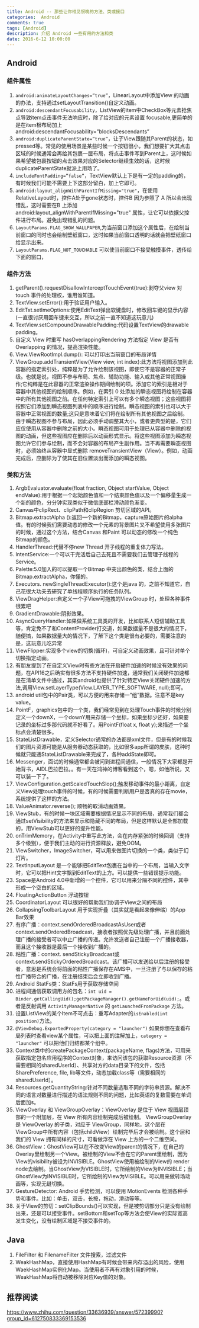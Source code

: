 ```yaml
---
title: Android -- 那些让你相见恨晚的方法、类或接口
categories:  Android
comments: true
tags: [Android]
description: 介绍 Android 一些有用的方法和类
date: 2016-6-12 10:00:00
---
```



## Android

### 组件属性

 1. `android:animateLayoutChanges=”true”`，LinearLayout中添加View 的动画的办法，支持通过setLayoutTransition()自定义动画。
 2. `android:descendantFocusability`，ListView的item中CheckBox等元素抢焦点导致item点击事件无法响应时，除了给对应的元素设置 focusable,更简单的是在item根布局加上android:descendantFocusability=”blocksDescendants”
 3. `android:duplicateParentState=”true”`，让子View跟随其Parent的状态，如pressed等。常见的使用场景是某些时候一个按钮很小，我们想要扩大其点击区域的时候通常会再给其包裹一层布局，将点击事件写到Parent上，这时候如果希望被包裹按钮的点击效果对应的Selector继续生效的话，这时候duplicateParentState就派上用场了。
 4. `includeFontPadding=”false”`，TextView默认上下是有一定的padding的，有时候我们可能不需要上下这部分留白，加上它即可。
 5. `android:layout_alignWithParentIfMissing="true"`，在使用RelativeLayout时，控件A处于gone状态时，控件B 因为参照了 A 所以会出现错乱，这时需要在B 上添加 android:layout_alignWithParentIfMissing="true" 属性，让它可以依据父控件进行布局。避免出现错乱的问题。 
 6. `LayoutParams.FLAG_SHOW_WALLPAPER`,为当前窗口添加这个属性后，在绘制当前窗口的同时也会绘制壁纸窗口，这时如果当前窗口透明的话就会把壁纸窗口给显示出来。
 7. `LayoutParams.FLAG_NOT_TOUCHABLE`  可以使当前窗口不接受触摸事件，透传给下面的窗口，

### 组件方法

 1. getParent().requestDisallowInterceptTouchEvent(true):剥夺父view 对touch 事件的处理权，谁用谁知道。
 2. TextView.setError():用于验证用户输入。
 3. EditTxt.setImeOptions:使用EditText弹出软键盘时，修改回车键的显示内容(一直很讨厌用回车键来交互，所以之前一直不知道这玩意儿)
 4. TextView.setCompoundDrawablePadding:代码设置TextView的drawable padding。
 5. 自定义 View 时重写 hasOverlappingRendering 方法指定 View 是否有 Overlapping 的情况，提高渲染性能。
 6. View.ViewRootImpl.dump(): 可以打印出当前窗口的布局详情
 7. ViewGroup.addTransientView(View view, int index):此方法将视图添加到此容器的指定索引处，纯粹是为了允许绘制该视图，即使它不是容器的正常子级。也就是说，视图不参与布局、焦点、辅助功能、输入或其他正常视图操作;它纯粹是在此容器的正常渲染操作期间绘制的项。添加它的索引是相对于容器中其他视图的绘制顺序。例如，在索引 0 处添加的瞬态视图将绘制在容器中的所有其他视图之前。在任何特定索引上可以有多个瞬态视图；这些视图将按照它们添加到瞬态视图列表中的顺序进行绘制。瞬态视图的索引也可以大于容器中正常视图的数量;这只是意味着它们将在绘制所有其他视图之后绘制。由于瞬态视图不参与布局，因此必须手动调整其大小，或者更典型的是，它们应仅使用从容器中删除之前的大小。瞬态视图可用于处理已从容器中删除的视图的动画，但这些视图应在删除后以动画形式显示。将这些视图添加为瞬态视图允许它们参与绘制，而不会对容器的布局产生副作用。当不再需要瞬态视图时，必须始终从容器中显式删除 removeTransientView（View）。例如，动画完成后，应删除为了使其在旧位置淡出而添加的瞬态视图。
 
### 类和方法

 1. ArgbEvaluator.evaluate(float fraction, Object startValue, Object endValue):用于根据一个起始颜色值和一个结束颜色值以及一个偏移量生成一个新的颜色，分分钟实现类似于微信底部栏滑动颜色渐变。
 2. Canvas中clipRect、clipPath和clipRegion 剪切区域的API。
 3. Bitmap.extractAlpha ():返回一个新的Bitmap，capture原始图片的alpha 值。有的时候我们需要动态的修改一个元素的背景图片又不希望使用多张图片的时候，通过这个方法，结合Canvas 和Paint 可以动态的修改一个纯色Bitmap的颜色。
 4. HandlerThread:代替不停new Thread 开子线程的重复体力写法。
 5. IntentService:一个可以干完活后自己去死且不需要我们去管理子线程的Service。
 6. Palette:5.0加入的可以提取一个Bitmap 中突出颜色的类，结合上面的Bitmap.extractAlpha，你懂的。
 7. Executors. newSingleThreadExecutor():这个是java 的，之前不知道它，自己花很大功夫去研究了单线程顺序执行的任务队列。
 8. ViewDragHelper:自定义一个子View可拖拽的ViewGroup 时，处理各种事件很累吧
 9. GradientDrawable:阴影效果。
 10. AsyncQueryHandler:如果做系统工具类的开发，比如联系人短信辅助工具等，肯定免不了和ContentProvider打交道，如果数据量不是很大的情况下，随便搞，如果数据量大的情况下，了解下这个类是很有必要的，需要注意的是，这玩意儿吃异常
 11. ViewFlipper:实现多个view的切换(循环)，可自定义动画效果，且可针对单个切换指定动画。
 12. 有朋友提到了在自定义View时有些方法在开启硬件加速的时候没有效果的问题，在API16之后确实有很多方法不支持硬件加速，通常我们关闭硬件加速都是在清单文件中通过，其实android也提供了针对特定View关闭硬件加速的方法,调用View.setLayerType(View.LAYER_TYPE_SOFTWARE, null);即可。
 13. android util包中的Pair类，可以方便的用来存储一”组”数据。注意不是key value。
 14. PointF，graphics包中的一个类，我们经常见到在处理Touch事件的时候分别定义一个downX，一个downY用来存储一个坐标，如果坐标少还好，如果要记录的坐标过多那代码就不好看了。用PointF(float x, float y);来描述一个坐标点会清楚很多。
 15. StateListDrawable，定义Selector通常的办法都是xml文件，但是有的时候我们的图片资源可能是从服务器动态获取的，比如很多app所谓的皮肤，这种时候就只能通StateListDrawable来完成了，各种addState即可。
 16. Messenger，面试的时候通常都会被问到进程间通信，一般情况下大家都是开始背书，AIDL巴拉巴拉。。有一天在鸿神的博客看到这个，嗯，如他所说，又可以装一下了。
 17. ViewConfiguration.getScaledTouchSlop();触发移动事件的最小距离，自定义View处理touch事件的时候，有的时候需要判断用户是否真的存在movie，系统提供了这样的方法。
 18. ValueAnimator.reverse(); 顺畅的取消动画效果。
 19. ViewStub，有的时候一块区域需要根据情况显示不同的布局，通常我们都会通过setVisibility的方法来显示和隐藏不同的布局，但是这样默认是全部加载的，用ViewStub可以更好的提升性能。
 20. onTrimMemory，在Activity中重写此方法，会在内存紧张的时候回调（支持多个级别），便于我们主动的进行资源释放，避免OOM。
 21. ViewSwitcher，ImageSwitcher，可以用来做图片切换的一个类，类似于幻灯片。
 22. TextInputLayout 是一个能够把EditText包裹在当中的一个布局，当输入文字时，它可以把Hint文字飘到EditText的上方。可以提供一些错误提示功能。
 23. Space是Android 4.0中新增的一个控件，它可以用来分隔不同的控件，其中形成一个空白的区域。
 24. FloatingActionButton 浮动按钮
 25. CoordinatorLayout 可以很好的帮助我们协调子View之间的布局
 26. CollapsingToolbarLayout 用于实现折叠（其实就是看起来像伸缩）的App Bar效果
 27. 有序广播：context.sendOrderedBroadcastAsUser或者context.sendOrderedBroadcast，接收者按照优先级处理广播，并且前面处理广播的接受者可以中止广播的传递。允许发送者自己注册一个广播接收器，而且这个接收器是最后一个接收到广播的。
 28. 粘性广播：context. sendStickyBroadcast或context.sendStickyOrderedBroadcast。该广播可以发送给以后注册的接受者，意思是系统会将前面的粘性广播保存在AMS中，一旦注册了与以保存的粘性广播符合的广播，在注册结束后会立即收到广播。
 29. Android StatFs类：StatFs用于获取存储空间
 30. 进程间通信获取调用方的包名：`int uid = Binder.getCallingUid();getPackageManager().getNameForUid(uid);`。或者是反射调用 `ActivityManagerNative` 的 `getLaunchedFromPackage` 方法。
 31. 设置ListView的某个Item不可点击：重写Adapter的`isEnabled(int position)`方法。
 32. `@ViewDebug.ExportedProperty(category = "launcher")` 如果你想在查看布局列表时查看view某个属性，可以把上面的注解加上，`category = "launcher"` 可以把他们归结都某个组中。
 33. Context类中的createPackageContext(packageName, flags)方法，可用来获取指定包名应用程序的Context对象，来访问该包的获取Resource资源（不需要相同的sharedUserId）、共享对方的data目录下的文件，包括SharePreference, file, lib等文件，动态加载class等（需要相同的sharedUserId）。
 34. Resources.getQuantityString:针对不同数量选取不同的字符串资源。解决不同的语言对数量进行描述的语法规则不同的问题，比如英语的复数需要在单词后面加s。
 35. ViewOverlay 和 ViewGroupOverlay：ViewOverlay 是位于 View 视图层顶部的一个附加层，在 View 所有内容绘制完成后被绘制。 ViewGroupOverlay 是 ViewOverlay 的子类，对应于 ViewGroup，同样地，这个层在 ViewGroup中所有内容（包括childView）绘制完毕后才会被绘制。这个层和我们的 View 拥有同样的尺寸，可看做浮在 View 上方的一个二维空间。
 36. GhostView：GhostView可以在不改变View的parent的情况下，在自己的Overlay里绘制另一个View。被绘制的View不会在它的Parent里绘制，因为View的visibility被设为INVISIBLE。GhostView使用被绘制的View的 render node去绘制。当GhostView为VISIBLE时，它所绘制的View为INVISIBLE；当GhostView为INVISIBLE时，它所绘制的View为VISIBLE。可以用来做转场动画等，实现无缝切换。
 37. GestureDetector: Android 手势检测，可以使用 MotionEvents 检测各种手势和事件。比如：单击，双击，长按，拖动，滑动等等。
 38. 关于View的剪切：setClipBounds()可以实现，但是被剪切部分只是没有绘制出来，还是可以接受事件。setBottom和setTop等方法会使View的实际宽高发生变化，没有绘制区域是不接受事件的。


## Java

 1. FileFilter 和 FilenameFilter 文件搜索，过滤文件
 2.  WeakHashMap，直接使用HashMap有时候会带来内存溢出的风险，使用WaekHashMap实例化Map。当使用者不再有对象引用的时候，WeakHashMap将自动被移除对应Key值的对象。

## 推荐阅读

https://www.zhihu.com/question/33636939/answer/57239990?group_id=612750833369153536
